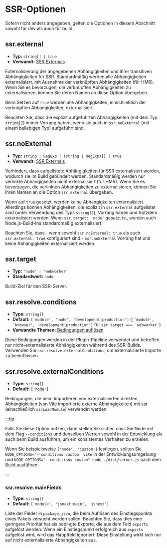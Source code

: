 # SSR-Optionen

Sofern nicht anders angegeben, gelten die Optionen in diesem Abschnitt sowohl für dev als auch für build.

## ssr.external

- **Typ:** `string[] | true`
- **Verwandt:** [SSR Externals](/guide/ssr#ssr-externals)

Externalisierung der angegebenen Abhängigkeiten und ihrer transitiven Abhängigkeiten für SSR. Standardmäßig werden alle Abhängigkeiten externalisiert, mit Ausnahme der verknüpften Abhängigkeiten (für HMR). Wenn Sie es bevorzugen, die verknüpften Abhängigkeiten zu externalisieren, können Sie deren Namen an diese Option übergeben.

Beim Setzen auf `true` werden alle Abhängigkeiten, einschließlich der verknüpften Abhängigkeiten, externalisiert.

Beachten Sie, dass die explizit aufgeführten Abhängigkeiten (mit dem Typ `string[]`) immer Vorrang haben, wenn sie auch in `ssr.noExternal` (mit einem beliebigen Typ) aufgeführt sind.

## ssr.noExternal

- **Typ:** `string | RegExp | (string | RegExp)[] | true`
- **Verwandt:** [SSR Externals](/guide/ssr#ssr-externals)

Verhindert, dass aufgelistete Abhängigkeiten für SSR externalisiert werden, wodurch sie im Build gebündelt werden. Standardmäßig werden nur verlinkte Abhängigkeiten nicht externalisiert (für HMR). Wenn Sie es bevorzugen, die verlinkten Abhängigkeiten zu externalisieren, können Sie ihren Namen an die Option `ssr.external` übergeben.

Wenn auf `true` gesetzt, werden keine Abhängigkeiten externalisiert. Allerdings können Abhängigkeiten, die explizit in `ssr.external` aufgelistet sind (unter Verwendung des Typs `string[]`), Vorrang haben und trotzdem externalisiert werden. Wenn `ssr.target: 'node'` gesetzt ist, werden auch Node.js-Build-Ins standardmäßig externalisiert.

Beachten Sie, dass - wenn sowohl `ssr.noExternal: true` als auch `ssr.external: true` konfiguriert sind - `ssr.noExternal` Vorrang hat und keine Abhängigkeiten externalisiert werden.

## ssr.target

- **Typ:** `'node' | 'webworker'`
- **Standardwert:** `node`

Build-Ziel für den SSR-Server.

## ssr.resolve.conditions

- **Type:** `string[]`
- **Default:** `['module', 'node', 'development|production']` (`['module', 'browser', 'development|production']` für `ssr.target === 'webworker'`)
- **Verwandte Themen:** [Bedingungen auflösen](./shared-options.md#resolve-conditions)

Diese Bedingungen werden in der Plugin-Pipeline verwendet und betreffen nur nicht-externalisierte Abhängigkeiten während des SSR-Builds. Verwenden Sie `ssr.resolve.externalConditions`, um externalisierte Importe zu beeinflussen.

## ssr.resolve.externalConditions

- **Type:** `string[]`
- **Default:** `['node']`

Bedingungen, die beim Importieren von externalisierten direkten Abhängigkeiten (von Vite importierte externe Abhängigkeiten) mit ssr (einschließlich `ssrLoadModule`) verwendet werden.

:::tip

Falls Sie diese Option nutzen, dann stellen Sie sicher, dass Sie Node mit dem Flag [`--conditions`](https://nodejs.org/docs/latest/api/cli.html#-c-condition---conditionscondition) und denselben Werten sowohl in der Entwicklung als auch beim Build ausführen, um ein konsistentes Verhalten zu erzielen.

Wenn Sie beispielsweise `['node', 'custom']` festlegen, sollten Sie `NODE_OPTIONS='--conditions custom' vite` in der Entwicklungsumgebung und `NODE_OPTIONS="--conditions custom" node ./dist/server.js` nach dem Build ausführen.

:::

### ssr.resolve.mainFields

- **Type:** `string[]`
- **Default:** `['module', 'jsnext:main', 'jsnext']`

Liste der Felder in `package.json`, die beim Auflösen des Einstiegspunkts eines Pakets versucht werden sollen. Beachten Sie, dass dies eine geringere Priorität hat als bedingte Exporte, die aus dem Feld `exports` aufgelöst werden: Wenn ein Einstiegspunkt erfolgreich aus `exports` aufgelöst wird, wird das Hauptfeld ignoriert. Diese Einstellung wirkt sich nur auf nicht externalisierte Abhängigkeiten aus.
